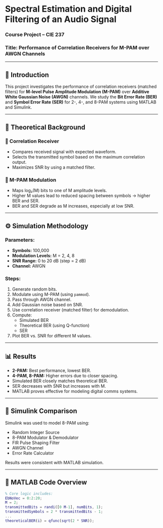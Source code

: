 # Spectral Estimation and Digital Filtering of an Audio Signal  
### Course Project – CIE 237  
### Title: Performance of Correlation Receivers for M-PAM over AWGN Channels  


---

## 📌 Introduction

This project investigates the performance of correlation receivers (matched filters) for **M-level Pulse Amplitude Modulation (M-PAM)** over **Additive White Gaussian Noise (AWGN)** channels. We study the **Bit Error Rate (BER)** and **Symbol Error Rate (SER)** for 2-, 4-, and 8-PAM systems using MATLAB and Simulink.

---

## 📖 Theoretical Background

### 🔹 Correlation Receiver
- Compares received signal with expected waveform.
- Selects the transmitted symbol based on the maximum correlation output.
- Maximizes SNR by using a matched filter.

### 🔹 M-PAM Modulation
- Maps log₂(M) bits to one of M amplitude levels.
- Higher M values lead to reduced spacing between symbols → higher BER and SER.
- BER and SER degrade as M increases, especially at low SNR.

---

## ⚙️ Simulation Methodology

### Parameters:
- **Symbols:** 100,000
- **Modulation Levels:** M = 2, 4, 8
- **SNR Range:** 0 to 20 dB (step = 2 dB)
- **Channel:** AWGN

### Steps:
1. Generate random bits.
2. Modulate using M-PAM (using `pammod`).
3. Pass through AWGN channel.
4. Add Gaussian noise based on SNR.
5. Use correlation receiver (matched filter) for demodulation.
6. Compute:
   - Simulated BER
   - Theoretical BER (using Q-function)
   - SER
7. Plot BER vs. SNR for different M values.

---

## 📊 Results

- **2-PAM:** Best performance, lowest BER.
- **4-PAM, 8-PAM:** Higher errors due to closer spacing.
- Simulated BER closely matches theoretical BER.
- SER decreases with SNR but increases with M.
- MATLAB proves effective for modeling digital comms systems.

---

## 🔁 Simulink Comparison

Simulink was used to model 8-PAM using:
- Random Integer Source  
- 8-PAM Modulator & Demodulator  
- FIR Pulse Shaping Filter  
- AWGN Channel  
- Error Rate Calculator  

Results were consistent with MATLAB simulation.

---

## 🧠 MATLAB Code Overview

```matlab
% Core logic includes:
EbNoVec = 0:2:20;
M = 2;
transmittedBits = randi([0 M-1], numBits, 1);
transmittedSymbols = 2 * transmittedBits - 1;
...
theoreticalBER(i) = qfunc(sqrt(2 * SNR));
